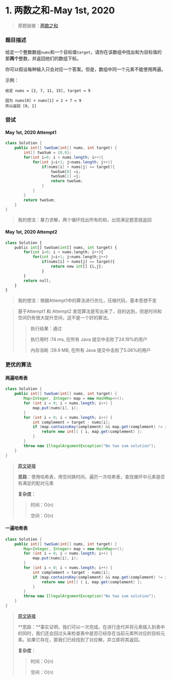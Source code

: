 # 1. 两数之和-May 1st, 2020

> 原题链接：[两数之和](https://leetcode-cn.com/problems/two-sum)

### 题目描述

给定一个整数数组`nums`和一个目标值`target`，请你在该数组中找出和为目标值的那**两个**整数，并返回他们的数组下标。

你可以假设每种输入只会对应一个答案。但是，数组中同一个元素不能使用两遍。



示例：

```
给定 nums = [2, 7, 11, 15], target = 9

因为 nums[0] + nums[1] = 2 + 7 = 9
所以返回 [0, 1]
```

### 尝试

#### May 1st, 2020 Attempt1

```java
class Solution {
    public int[] twoSum(int[] nums, int target) {
        int[] twoSum = {0,0};
        for(int i=0; i < nums.length; i++){
            for(int j=i+1; j<nums.length; j++){
                if(nums[i] + nums[j] == target){
                    twoSum[0] =i;
                    twoSum[1] =j;
                    return twoSum;
                }
            }
        }
        return twoSum;
    }
}
```

> 我的想法：暴力求解，两个循环找出所有的和，出现满足题意就返回

#### May 1st, 2020 Attempt2

```python
class Solution {
    public int[] twoSum(int[] nums, int target) {
        for(int i=0; i < nums.length; i++){
            for(int j=i+1; j<nums.length;j++)
                if(nums[i] + nums[j] == target){
                    return new int[] {i,j};
                }
        }
        return null;
    }
}
```

> 我的想法：根据Attempt1中的算法进行优化，压缩代码，基本思想不变

>基于Attempt1 和 Attempt2 发现算法是写出来了，目的达到，但是时间和空间仍有很大提升空间，这不是一个好的算法。
>
>> 执行结果：通过
>>
>> 执行用时 :74 ms, 在所有 Java 提交中击败了24.19%的用户
>>
>> 内存消耗 :39.9 MB, 在所有 Java 提交中击败了5.06%的用户

### 更优的算法

#### 两遍哈希表

```java
class Solution {
    public int[] twoSum(int[] nums, int target) {
        Map<Integer, Integer> map = new HashMap<>();
        for (int i = 0; i < nums.length; i++) {
            map.put(nums[i], i);
        }
        for (int i = 0; i < nums.length; i++) {
            int complement = target - nums[i];
            if (map.containsKey(complement) && map.get(complement) != i) {
                return new int[] { i, map.get(complement) };
            }
        }
        throw new IllegalArgumentException("No two sum solution");
    }
}
```

> [原文链接](https://leetcode-cn.com/problems/two-sum/solution/liang-shu-zhi-he-by-leetcode-2/)
>
> **思路**：使用哈希表，用空间换时间，遍历一次哈希表，查找循环中元素是否有满足的配对元素
>
> **复杂度**：
>
> > 时间：O(n)
> >
> > 空间：O(n)

#### 一遍哈希表

```java
class Solution {
    public int[] twoSum(int[] nums, int target) {
        Map<Integer, Integer> map = new HashMap<>();
        for (int i = 0; i < nums.length; i++) {
            map.put(nums[i], i);
        }
        for (int i = 0; i < nums.length; i++) {
            int complement = target - nums[i];
            if (map.containsKey(complement) && map.get(complement) != i) {
                return new int[] { i, map.get(complement) };
            }
        }
        throw new IllegalArgumentException("No two sum solution");
    }
}
```

> [原文链接](https://leetcode-cn.com/problems/two-sum/solution/liang-shu-zhi-he-by-leetcode-2/)
>
> **思路：**事实证明，我们可以一次完成。在进行迭代并将元素插入到表中的同时，我们还会回过头来检查表中是否已经存在当前元素所对应的目标元素。如果它存在，那我们已经找到了对应解，并立即将其返回。
>
> **复杂度**：
>
> > 时间：O(n)
> >
> > 空间：O(n)


